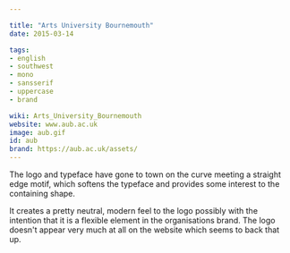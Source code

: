 ```yaml
---

title: "Arts University Bournemouth"
date: 2015-03-14

tags:
- english
- southwest
- mono
- sansserif
- uppercase
- brand

wiki: Arts_University_Bournemouth
website: www.aub.ac.uk
image: aub.gif
id: aub
brand: https://aub.ac.uk/assets/
---
```


The logo and typeface have gone to town on the curve meeting a straight edge motif, which softens the typeface and provides some interest to the containing shape.

It creates a pretty neutral, modern feel to the logo possibly with the intention that it is a flexible element in the organisations brand. The logo doesn't appear very much at all on the website which seems to back that up.

